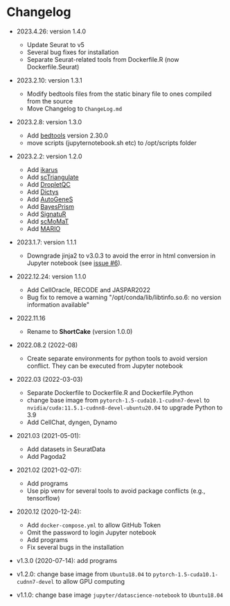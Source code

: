 # Changelog

- 2023.4.26: version 1.4.0
    - Update Seurat to v5
    - Several bug fixes for installation
    - Separate Seurat-related tools from Dockerfile.R (now Dockerfile.Seurat)

- 2023.2.10: version 1.3.1
    - Modify bedtools files from the static binary file to ones compiled from the source
    - Move Changelog to `ChangeLog.md`

- 2023.2.8: version 1.3.0

    - Add [bedtools](https://bedtools.readthedocs.io/en/latest/) version 2.30.0
    - move scripts (jupyternotebook.sh etc) to /opt/scripts folder

- 2023.2.2: version 1.2.0

    - Add [ikarus](https://github.com/BIMSBbioinfo/ikarus)
    - Add [scTriangulate](https://github.com/frankligy/scTriangulate)
    - Add [DropletQC](https://github.com/powellgenomicslab/DropletQC)
    - Add [Dictys](https://github.com/pinellolab/dictys)
    - Add [AutoGeneS](https://github.com/theislab/AutoGeneS)
    - Add [BayesPrism](https://github.com/Danko-Lab/BayesPrism)
    - Add [SignatuR](https://github.com/carmonalab/SignatuR)
    - Add [scMoMaT](https://github.com/PeterZZQ/scMoMaT)
    - Add [MARIO](https://github.com/shuxiaoc/mario-py)
<!--
 https://github.com/BIMSBbioinfo/ikarus---auxiliary
 https://github.com/powellgenomicslab/dropletQC_paper
-->
- 2023.1.7: version 1.1.1

    - Downgrade jinja2 to v3.0.3 to avoid the error in html conversion in Jupyter notebook (see [issue #6](https://github.com/rnakato/ShortCake/issues/6)).

- 2022.12.24: version 1.1.0

    - Add CellOracle, RECODE and JASPAR2022
    - Bug fix to remove a warning "/opt/conda/lib/libtinfo.so.6: no version information available"

- 2022.11.16

    - Rename to **ShortCake** (version 1.0.0)

- 2022.08.2 (2022-08)

    - Create separate environments for python tools to avoid version conflict. They can be executed from Jupyter notebook

- 2022.03 (2022-03-03)

    - Separate Dockerfile to Dockerfile.R and Dockerfile.Python
    - change base image from `pytorch-1.5-cuda10.1-cudnn7-devel` to `nvidia/cuda:11.5.1-cudnn8-devel-ubuntu20.04` to upgrade Python to 3.9
    - Add CellChat, dyngen, Dynamo

- 2021.03 (2021-05-01):

    - Add datasets in SeuratData
    - Add Pagoda2

- 2021.02 (2021-02-07):

    - Add programs
    - Use pip venv for several tools to avoid package conflicts (e.g., tensorflow)

- 2020.12 (2020-12-24):

    - Add `docker-compose.yml` to allow GitHub Token
    - Omit the password to login Jupyter notebook
    - Add programs
    - Fix several bugs in the installation

- v1.3.0 (2020-07-14): add programs
- v1.2.0: change base image from `Ubuntu18.04` to `pytorch-1.5-cuda10.1-cudnn7-devel` to allow GPU computing
- v1.1.0: change base image `jupyter/datascience-notebook` to `Ubuntu18.04`

